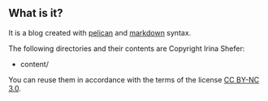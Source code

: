 ## What is it?
It is a blog created with [pelican](http://github.com/getpelican/pelican) and [markdown](http://daringfireball.net/projects/markdown/) syntax.

The following directories and their contents are Copyright Irina Shefer:

- content/

You can reuse them in accordance with the terms of the license [CC BY-NC 3.0](http://creativecommons.org/licenses/by-nc/3.0/).
